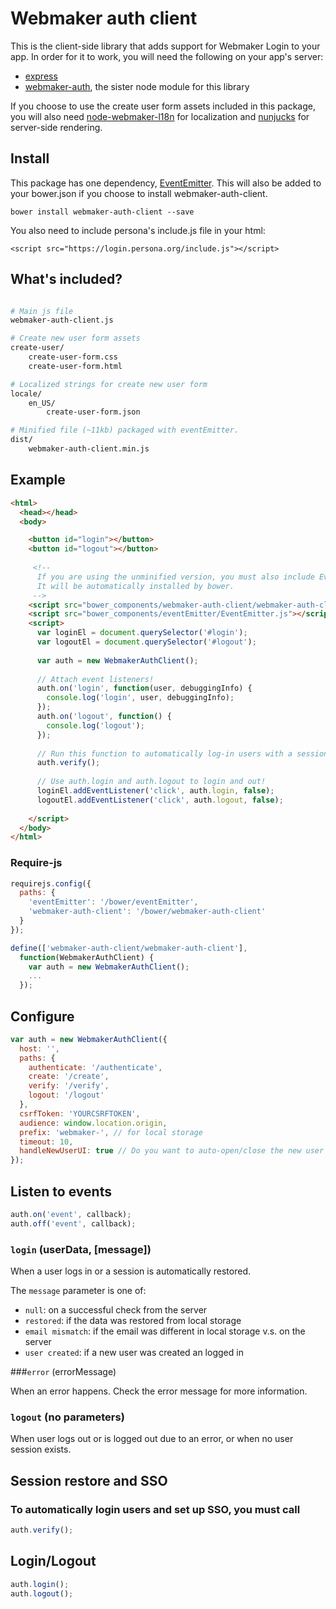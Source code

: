 # Webmaker auth client

This is the client-side library that adds support for Webmaker Login to your app. In order for it to work, you will need the following on your app's server:

* [express](https://github.com/visionmedia/express)
* [webmaker-auth](https://github.com/mozilla/webmaker-auth), the sister node module for this library

If you choose to use the create user form assets included in this package, you will also need [node-webmaker-l18n](https://github.com/mozilla/node-webmaker-i18n) for localization and [nunjucks](https://github.com/jlongster/nunjucks) for server-side rendering.

## Install

This package has one dependency, [EventEmitter](https://github.com/Wolfy87/EventEmitter). This will also be added to your bower.json if you choose to install webmaker-auth-client.

```
bower install webmaker-auth-client --save
```

You also need to include persona's include.js file in your html:

```
<script src="https://login.persona.org/include.js"></script>
```


## What's included?

```bash

# Main js file
webmaker-auth-client.js

# Create new user form assets
create-user/
    create-user-form.css
    create-user-form.html

# Localized strings for create new user form
locale/
    en_US/
        create-user-form.json

# Minified file (~11kb) packaged with eventEmitter.
dist/
    webmaker-auth-client.min.js
```


## Example

```html
<html>
  <head></head>
  <body>

    <button id="login"></button>
    <button id="logout"></button>
    
     <!--
      If you are using the unminified version, you must also include EventEmitter.js
      It will be automatically installed by bower.
     -->
    <script src="bower_components/webmaker-auth-client/webmaker-auth-client.js"></script>
    <script src="bower_components/eventEmitter/EventEmitter.js"></script>
    <script>
      var loginEl = document.querySelector('#login');
      var logoutEl = document.querySelector('#logout');
      
      var auth = new WebmakerAuthClient();
    
      // Attach event listeners!
      auth.on('login', function(user, debuggingInfo) {
        console.log('login', user, debuggingInfo);
      });
      auth.on('logout', function() {
        console.log('logout');
      });
    
      // Run this function to automatically log-in users with a session set.
      auth.verify();
      
      // Use auth.login and auth.logout to login and out!
      loginEl.addEventListener('click', auth.login, false);
      logoutEl.addEventListener('click', auth.logout, false);
    
    </script>
  </body>
</html>
```

### Require-js

```js
requirejs.config({
  paths: {
    'eventEmitter': '/bower/eventEmitter',
    'webmaker-auth-client': '/bower/webmaker-auth-client'
  }
});

define(['webmaker-auth-client/webmaker-auth-client'],
  function(WebmakerAuthClient) {
    var auth = new WebmakerAuthClient();
    ...
  });
```


## Configure

```js
var auth = new WebmakerAuthClient({
  host: '',
  paths: {
    authenticate: '/authenticate',
    create: '/create',
    verify: '/verify',
    logout: '/logout'
  },
  csrfToken: 'YOURCSRFTOKEN',
  audience: window.location.origin,
  prefix: 'webmaker-', // for local storage
  timeout: 10,
  handleNewUserUI: true // Do you want to auto-open/close the new user UI?
});
```

## Listen to events

```js
auth.on('event', callback);
auth.off('event', callback);
```

### `login` (userData, [message])

When a user logs in or a session is automatically restored.

The `message` parameter is one of:

- `null`: on a successful check from the server
- `restored`: if the data was restored from local storage
- `email mismatch`: if the email was different in local storage v.s. on the server
- `user created`: if a new user was created an logged in

###`error` (errorMessage)

When an error happens. Check the error message for more information.

### `logout` (no parameters)

When user logs out or is logged out due to an error, or when no user session exists.

## Session restore and SSO
### To automatically login users and set up SSO, you must call
```js
auth.verify();
```

## Login/Logout

```js
auth.login();
auth.logout();
```
